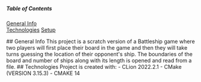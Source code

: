 ##### Table of Contents  
[General Info](#General-Info)  
[Technologies](#Technologies) 
[Setup](#Setup)
   
<a name="General-Info"/>
## General Info
This project is a scratch version of a Battleship game where two players will first place their board in the game and then they will take turns guessing the location of their opponent's ship. The boundaries of the board and number of ships along with its length is opened and read from a file.

<a name= "Technologies"/>
## Technologies
Project is created with:
- CLion 2022.2.1
- CMake (VERSION 3.15.3)
- CMAKE 14
